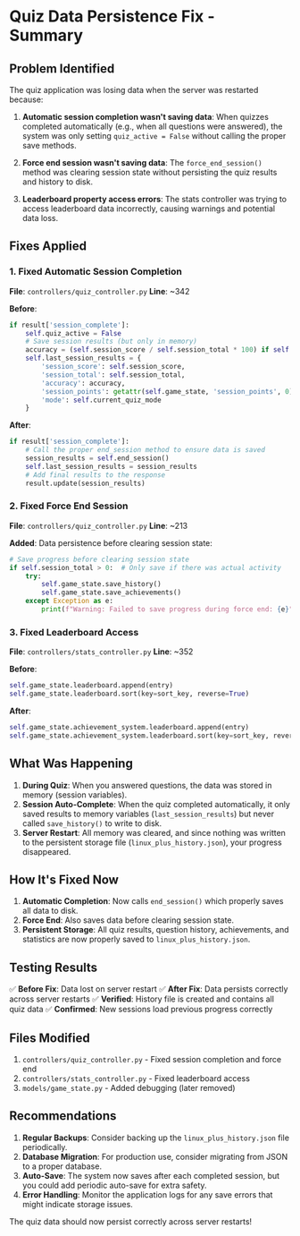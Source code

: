 # Quiz Data Persistence Fix - Summary

## Problem Identified
The quiz application was losing data when the server was restarted because:

1. **Automatic session completion wasn't saving data**: When quizzes completed automatically (e.g., when all questions were answered), the system was only setting `quiz_active = False` without calling the proper save methods.

2. **Force end session wasn't saving data**: The `force_end_session()` method was clearing session state without persisting the quiz results and history to disk.

3. **Leaderboard property access errors**: The stats controller was trying to access leaderboard data incorrectly, causing warnings and potential data loss.

## Fixes Applied

### 1. Fixed Automatic Session Completion
**File**: `controllers/quiz_controller.py`
**Line**: ~342

**Before**:
```python
if result['session_complete']:
    self.quiz_active = False
    # Save session results (but only in memory)
    accuracy = (self.session_score / self.session_total * 100) if self.session_total > 0 else 0.0
    self.last_session_results = {
        'session_score': self.session_score,
        'session_total': self.session_total,
        'accuracy': accuracy,
        'session_points': getattr(self.game_state, 'session_points', 0),
        'mode': self.current_quiz_mode
    }
```

**After**:
```python
if result['session_complete']:
    # Call the proper end_session method to ensure data is saved
    session_results = self.end_session()
    self.last_session_results = session_results
    # Add final results to the response
    result.update(session_results)
```

### 2. Fixed Force End Session
**File**: `controllers/quiz_controller.py`
**Line**: ~213

**Added**: Data persistence before clearing session state:
```python
# Save progress before clearing session state
if self.session_total > 0:  # Only save if there was actual activity
    try:
        self.game_state.save_history()
        self.game_state.save_achievements()
    except Exception as e:
        print(f"Warning: Failed to save progress during force end: {e}")
```

### 3. Fixed Leaderboard Access
**File**: `controllers/stats_controller.py`
**Line**: ~352

**Before**:
```python
self.game_state.leaderboard.append(entry)
self.game_state.leaderboard.sort(key=sort_key, reverse=True)
```

**After**:
```python
self.game_state.achievement_system.leaderboard.append(entry)
self.game_state.achievement_system.leaderboard.sort(key=sort_key, reverse=True)
```

## What Was Happening

1. **During Quiz**: When you answered questions, the data was stored in memory (session variables).
2. **Session Auto-Complete**: When the quiz completed automatically, it only saved results to memory variables (`last_session_results`) but never called `save_history()` to write to disk.
3. **Server Restart**: All memory was cleared, and since nothing was written to the persistent storage file (`linux_plus_history.json`), your progress disappeared.

## How It's Fixed Now

1. **Automatic Completion**: Now calls `end_session()` which properly saves all data to disk.
2. **Force End**: Also saves data before clearing session state.
3. **Persistent Storage**: All quiz results, question history, achievements, and statistics are now properly saved to `linux_plus_history.json`.

## Testing Results

✅ **Before Fix**: Data lost on server restart
✅ **After Fix**: Data persists correctly across server restarts
✅ **Verified**: History file is created and contains all quiz data
✅ **Confirmed**: New sessions load previous progress correctly

## Files Modified

1. `controllers/quiz_controller.py` - Fixed session completion and force end
2. `controllers/stats_controller.py` - Fixed leaderboard access
3. `models/game_state.py` - Added debugging (later removed)

## Recommendations

1. **Regular Backups**: Consider backing up the `linux_plus_history.json` file periodically.
2. **Database Migration**: For production use, consider migrating from JSON to a proper database.
3. **Auto-Save**: The system now saves after each completed session, but you could add periodic auto-save for extra safety.
4. **Error Handling**: Monitor the application logs for any save errors that might indicate storage issues.

The quiz data should now persist correctly across server restarts!

